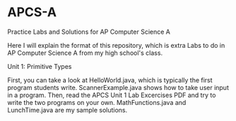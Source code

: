 # APCS-A
Practice Labs and Solutions for AP Computer Science A

Here I will explain the format of this repository, which is extra Labs to do in AP Computer Science A from my high school's class.

Unit 1: Primitive Types

First, you can take a look at HelloWorld.java, which is typically the first program students write.
ScannerExample.java shows how to take user input in a program.
Then, read the APCS Unit 1 Lab Excercises PDF and try to write the two programs on your own. 
MathFunctions.java and LunchTime.java are my sample solutions.
